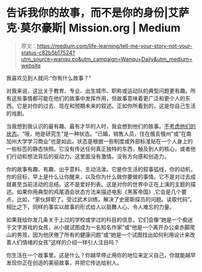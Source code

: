 # 告诉我你的故事，而不是你的身份|艾萨克·莫尔豪斯| Mission.org | Medium

> 原文：<https://medium.com/life-learning/tell-me-your-story-not-your-status-c82b5b17524?utm_source=wanqu.co&utm_campaign=Wanqu+Daily&utm_medium=website>

我喜欢见到人就问:“你有什么故事？”

对我来说，这比关于教育、专业、出生城市、职称或运动队的典型问题更有趣。所有这些事情都可能在他们的故事中发挥作用，但故事意味着更广泛和更个人的东西。它是对你的过去、现在和预期未来的叙述。正如你所看到的，这是你自己生活的戏剧。

当我想到我认识的最有趣、最有才华的人时，我会想到他们的故事。[不考虑他们的状态](http://www.discoverpraxis.com/blog/you-are-not-your-major/)。“哦，他是研究生”是一种状态。“已婚，销售人员，住在俄亥俄州”或“在南加州大学学习商业”也是如此。状态是根据一些制度或外部标准贴在一个人身上的一些标签的静态快照。它没有传达任何真正独特的东西，触及到人的核心，或者他们行动和想法背后的驱动力。这里面没有激情。没有方向感和创造力。

你的故事有趣、有趣、出乎意料、生动活泼。它是你生活的叙事弧线，你的动机，你的目标，早上是什么让你醒来，以及你为什么做你要做的事情。它不是对过去成就甚至当前活动的总结。这不是爱好列表。这是对你的世界中正在上演的主题的描述。如果你用典型的鸡尾酒会状态方法来描述电影《黑客帝国》,它会是几个要点，比如，“家伙辞职了。受过武术训练。解决了史密斯探员的问题。读取代码”。相比之下，同样的事实以故事的形式给人以鼓舞人心、令人难忘的力量。

如果我给你发几条关于上过的学校或学过的科目的信息，它们会像“她是一个痴迷于文字游戏的女孩，从小就试图成为一名知名作家”或“他是一个离开办公桌赤脚爬山的男孩，因为他厌倦了所有的健康问题”或“她是一个试图找出如何利用设计来改善人们情绪的女孩”这样的介绍一样引人注目吗？

你生活在一个故事里。这是什么？你越早停止用你的地位来定义自己，你就能越早发现你正在创造的美丽故事，并把它传达给别人。